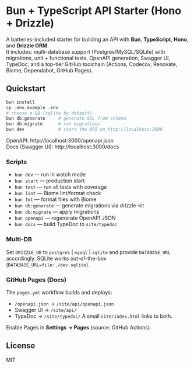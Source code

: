# Bun + TypeScript API Starter (Hono + Drizzle)

A batteries-included starter for building an API with **Bun**, **TypeScript**, **Hono**, and **Drizzle ORM**.  
It includes: multi-database support (Postgres/MySQL/SQLite) with migrations, unit + functional tests,
OpenAPI generation, Swagger UI, TypeDoc, and a top-tier GitHub toolchain (Actions, Codecov, Renovate, Biome, Dependabot, GitHub Pages).

## Quickstart

```bash
bun install
cp .env.example .env
# choose a DB (sqlite by default)
bun db:generate     # generate SQL from schema
bun db:migrate      # run migrations
bun dev             # start the API on http://localhost:3000
```

OpenAPI: http://localhost:3000/openapi.json  
Docs (Swagger UI): http://localhost:3000/docs

### Scripts
- `bun dev` — run in watch mode
- `bun start` — production start
- `bun test` — run all tests with coverage
- `bun lint` — Biome lint/format check
- `bun fmt` — format files with Biome
- `bun db:generate` — generate migrations via drizzle-kit
- `bun db:migrate` — apply migrations
- `bun openapi` — regenerate OpenAPI JSON
- `bun docs` — build TypeDoc to `site/typedoc`

### Multi-DB
Set `DRIZZLE_DB` to `postgres` | `mysql` | `sqlite` and provide `DATABASE_URL` accordingly.
SQLite works out-of-the-box (`DATABASE_URL=file:./dev.sqlite`).

### GitHub Pages (Docs)
The `pages.yml` workflow builds and deploys:
- `/openapi.json` -> `/site/api/openapi.json`
- Swagger UI -> `/site/api/`
- TypeDoc -> `/site/typedoc/`
A small `site/index.html` links to both.

Enable Pages in **Settings → Pages** (source: GitHub Actions).

## License
MIT
